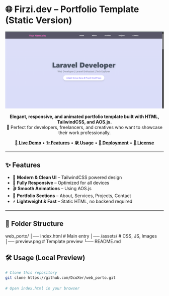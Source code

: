 # 🌐 Firzi.dev – Portfolio Template (Static Version)

<p align="center">
  <img src="preview.png" alt="Preview Template" width="800"/>
</p>

<p align="center">
  <b>Elegant, responsive, and animated portfolio template built with HTML, TailwindCSS, and AOS.js.</b><br>
  🚀 Perfect for developers, freelancers, and creatives who want to showcase their work professionally.
</p>

<p align="center">
  <a href="https://dcoxer.github.io/website_portofolio/#projects" target="_blank"><b>🔗 Live Demo</b></a> •
  <a href="#-features"><b>✨ Features</b></a> •
  <a href="#-installation"><b>🛠️ Usage</b></a> •
  <a href="#-deployment"><b>🚀 Deployment</b></a> •
  <a href="#-license"><b>📄 License</b></a>
</p>

---

## ✨ Features

- 🎨 **Modern & Clean UI** – TailwindCSS powered design  
- 📱 **Fully Responsive** – Optimized for all devices  
- 🎬 **Smooth Animations** – Using AOS.js  
- 💼 **Portfolio Sections** – About, Services, Projects, Contact  
- ⚡ **Lightweight & Fast** – Static HTML, no backend required  

---

## 📂 Folder Structure

web_porto/
│── index.html # Main entry
│── /assets/ # CSS, JS, Images
│── preview.png # Template preview
└── README.md

## 🛠️ Usage (Local Preview)

```bash
# Clone this repository
git clone https://github.com/DcoXer/web_porto.git

# Open index.html in your browser

